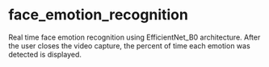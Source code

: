 # face_emotion_recognition
Real time face emotion recognition using EfficientNet_B0 architecture. After the user closes the video capture, the percent of time each emotion was detected is displayed.
